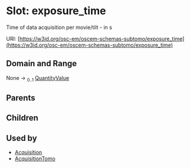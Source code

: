 
# Slot: exposure_time

Time of data acquisition per movie/tilt - in s

URI: [https://w3id.org/osc-em/oscem-schemas-subtomo/exposure_time](https://w3id.org/osc-em/oscem-schemas-subtomo/exposure_time)


## Domain and Range

None &#8594;  <sub>0..1</sub> [QuantityValue](QuantityValue.md)

## Parents


## Children


## Used by

 * [Acquisition](Acquisition.md)
 * [AcquisitionTomo](AcquisitionTomo.md)
